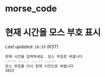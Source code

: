 # morse_code
# 현재 시간을 모스 부호 표시
<!-- MORSE_TIME_START -->
_Last updated: `16:33` (KST)_

```
현재 시간을 입력하세요. 모스 부호로 바꿉니다
.---- -.... ...-- ...--
모스 부호를 다시 현재 시간으로 바꿉니다
1633
```
<!-- MORSE_TIME_END -->
